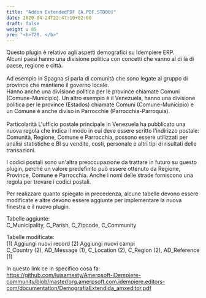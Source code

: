 ```yaml
---
title: "Addon ExtendedPDF [A.PDF.STD00]"
date: 2020-04-24T22:47:10+02:00
draft: false
weight : 85
pre: "<b>720. </b>"
---
```


Questo plugin è relativo agli aspetti demografici su Idempiere ERP.<br>
Alcuni paesi hanno una divisione politica con concetti che vanno al di là di paese, regione e città.<br><br>
Ad esempio in Spagna si parla di comunità che sono legate al gruppo di province che mantiene il governo locale.<br>
Hanno anche una divisione politica per le province chiamate Comuni (Comune-Municipio).
Un altro esempio è il Venezuela, hanno una divisione politica per le province (Estados) chiamate Comuni (Comune-Municipio) e un Comune è anche diviso in Parrocchie (Parrocchia-Parroquia).<br><br>
Particolarità L'ufficio postale principale in Venezuela ha pubblicato una nuova regola che indica il modo in cui deve essere scritto l'indirizzo postale: Comunità, Regione, Comune e Parrocchia, possono essere utilizzati per analisi statistiche e BI su vendite, costi, personale e altri tipi di risultati delle transazioni.

I codici postali sono un'altra preoccupazione da trattare in futuro su questo plugin, perché un valore predefinito può essere ottenuto da Regione, Province, Comune e Parrocchia. Anche i nomi delle strade forniscono una regola per trovare i codici postali.

Per realizzare quanto spiegato in precedenza, alcune tabelle devono essere modificate e altre devono essere aggiunte per implementare la nuova finestra e il nuovo plugin.

Tabelle aggiunte:<br>
C_Municipality, C_Parish, C_Zipcode, C_Community

Tabelle modificate:<br>
(1) Aggiungi nuovi record (2) Aggiungi nuovi campi<br>
C_Country (2), AD_Message (1), C_Location (2), C_Region (2), AD_Reference (1)

In questo link ce in specifico cosa fa:<br>
 https://github.com/luisamesty/Amerpsoft-iDempiere-community/blob/master/org.amerpsoft.com.idempiere.editors-com/documentation/DemografiaExtendida_amxeditor.pdf
 
